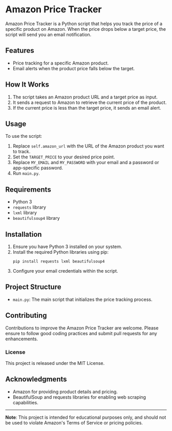 # Amazon Price Tracker

Amazon Price Tracker is a Python script that helps you track the price of a specific product on Amazon. When the price drops below a target price, the script will send you an email notification.

## Features

- Price tracking for a specific Amazon product.
- Email alerts when the product price falls below the target.

## How It Works

1. The script takes an Amazon product URL and a target price as input.
2. It sends a request to Amazon to retrieve the current price of the product.
3. If the current price is less than the target price, it sends an email alert.

## Usage

To use the script:

1. Replace `self.amazon_url` with the URL of the Amazon product you want to track.
2. Set the `TARGET_PRICE` to your desired price point.
3. Replace `MY_EMAIL` and `MY_PASSWORD` with your email and a password or app-specific password.
4. Run `main.py`.

## Requirements

- Python 3
- `requests` library
- `lxml` library
- `beautifulsoup4` library

## Installation

1. Ensure you have Python 3 installed on your system.
2. Install the required Python libraries using pip:
   ```
   pip install requests lxml beautifulsoup4
   ```
3. Configure your email credentials within the script.

## Project Structure

- `main.py`: The main script that initializes the price tracking process.

## Contributing

Contributions to improve the Amazon Price Tracker are welcome. Please ensure to follow good coding practices and submit pull requests for any enhancements.

### License

This project is released under the MIT License.

## Acknowledgments

- Amazon for providing product details and pricing.
- BeautifulSoup and requests libraries for enabling web scraping capabilities.

---

**Note**: This project is intended for educational purposes only, and should not be used to violate Amazon's Terms of Service or pricing policies.
